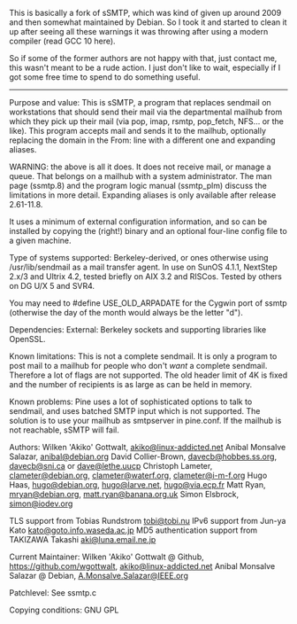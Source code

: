 This is basically a fork of sSMTP, which was kind of given up around 2009 and
then somewhat maintained by Debian. So I took it and started to clean it up
after seeing all these warnings it was throwing after using a modern compiler
(read GCC 10 here).

So if some of the former authors are not happy with that, just contact me,
this wasn't meant to be a rude action. I just don't like to wait, especially
if I got some free time to spend to do something useful.

---

Purpose and value:
 This is sSMTP, a program that replaces sendmail on workstations that should
 send their mail via the departmental mailhub from which they pick up their
 mail (via pop, imap, rsmtp, pop_fetch, NFS... or the like).  This program
 accepts mail and sends it to the mailhub, optionally replacing the domain in
 the From: line with a different one and expanding aliases.

 WARNING: the above is all it does. It does not receive mail, or manage a
 queue.  That belongs on a mailhub with a system administrator.  The man page
 (ssmtp.8) and the program logic manual (ssmtp_plm) discuss the limitations in
 more detail. Expanding aliases is only available after release 2.61-11.8.

 It uses a minimum of external configuration information, and so can be
 installed by copying the (right!) binary and an optional four-line config
 file to a given machine. 

Type of systems supported:
 Berkeley-derived, or ones otherwise using /usr/lib/sendmail as a mail transfer
 agent. In use on SunOS 4.1.1, NextStep 2.x/3 and Ultrix 4.2, tested briefly on
 AIX 3.2 and RISCos. Tested by others on DG U/X 5 and SVR4.

 You may need to #define USE_OLD_ARPADATE for the Cygwin port of ssmtp
 (otherwise the day of the month would always be the letter "d").

Dependencies:
 External: Berkeley sockets and supporting libraries like OpenSSL.

Known limitations:
 This is not a complete sendmail. It is only a program to post mail to a
 mailhub for people who don't *want* a complete sendmail. Therefore a lot of
 flags are not supported. The old header limit of 4K is fixed and the number
 of recipients is as large as can be held in memory.

Known problems:
 Pine uses a lot of sophisticated options to talk to sendmail, and uses
 batched SMTP input which is not supported. The solution is to use your mailhub
 as smtpserver in pine.conf. If the mailhub is not reachable, sSMTP will fail.

Authors:
 Wilken 'Akiko' Gottwalt, akiko@linux-addicted.net
 Anibal Monsalve Salazar, anibal@debian.org
 David Collier-Brown, davecb@hobbes.ss.org, davecb@sni.ca or dave@lethe.uucp
 Christoph Lameter, clameter@debian.org, clameter@waterf.org, clameter@i-m-f.org
 Hugo Haas, hugo@debian.org, hugo@larve.net, hugo@via.ecp.fr
 Matt Ryan, mryan@debian.org, matt.ryan@banana.org.uk
 Simon Elsbrock, simon@iodev.org

TLS support from Tobias Rundstrom <tobi@tobi.nu>
IPv6 support from Jun-ya Kato <kato@goto.info.waseda.ac.jp>
MD5 authentication support from TAKIZAWA Takashi <aki@luna.email.ne.jp>

Current Maintainer:
 Wilken 'Akiko' Gottwalt @ Github, https://github.com/wgottwalt, akiko@linux-addicted.net
 Anibal Monsalve Salazar @ Debian, A.Monsalve.Salazar@IEEE.org

Patchlevel:
 See ssmtp.c

Copying conditions:
 GNU GPL
